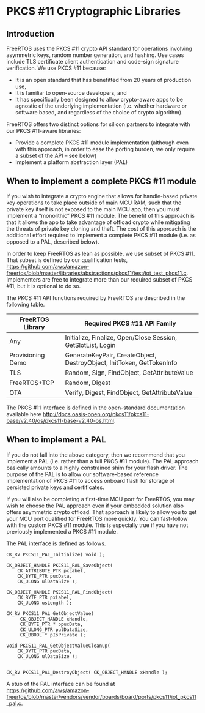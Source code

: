 # PKCS #11 Cryptographic Libraries #
## Introduction ##
FreeRTOS uses the PKCS #11 crypto API standard for operations involving asymmetric keys, random number generation, and hashing. Use cases include TLS certificate client authentication and code-sign signature verification.  We use PKCS #11 because:
* It is an open standard that has benefitted from 20 years of production use, 
* It is familiar to open-source developers, and 
* It has specifically been designed to allow crypto-aware apps to be agnostic of the underlying implementation (i.e. whether hardware or software based, and regardless of the choice of crypto algorithm). 
 
FreeRTOS offers two distinct options for silicon partners to integrate with our PKCS #11-aware libraries:
 
* Provide a complete PKCS #11 module implementation (although even with this approach, in order to ease the porting burden, we only require a subset of the API – see below)
* Implement a platform abstraction layer (PAL) 

## When to implement a complete PKCS #11 module ##
If you wish to integrate a crypto engine that allows for handle-based private key operations to take place outside of main MCU RAM, such that the private key itself is not exposed to the main MCU app, then you must implement a “monolithic” PKCS #11 module. The benefit of this approach is that it allows the app to take advantage of offload crypto while mitigating the threats of private key cloning and theft. The cost of this approach is the additional effort required to implement a complete PKCS #11 module (i.e. as opposed to a PAL, described below).
 
In order to keep FreeRTOS as lean as possible, we use subset of PKCS #11. That subset is defined by our qualification tests, https://github.com/aws/amazon-freertos/blob/master/libraries/abstractions/pkcs11/test/iot_test_pkcs11.c. Implementers are free to integrate more than our required subset of PKCS #11, but it is optional to do so. 
 
The PKCS #11 API functions required by FreeRTOS are described in the following table. 

FreeRTOS Library | Required PKCS #11 API Family
----------------------- | ----------------------------
Any | Initialize, Finalize, Open/Close Session, GetSlotList, Login
Provisioning Demo | GenerateKeyPair, CreateObject, DestroyObject, InitToken, GetTokenInfo
TLS | Random, Sign, FindObject, GetAttributeValue
FreeRTOS+TCP | Random, Digest
OTA | Verify, Digest, FindObject, GetAttributeValue
 
The PKCS #11 interface is defined in the open-standard documentation available here http://docs.oasis-open.org/pkcs11/pkcs11-base/v2.40/os/pkcs11-base-v2.40-os.html.

## When to implement a PAL ##
If you do not fall into the above category, then we recommend that you implement a PAL (i.e. rather than a full PKCS #11 module). The PAL approach basically amounts to a highly constrained shim for your flash driver. The purpose of the PAL is to allow our software-based reference implementation of PKCS #11 to access onboard flash for storage of persisted private keys and certificates.
 
If you will also be completing a first-time MCU port for FreeRTOS, you may wish to choose the PAL approach even if your embedded solution also offers asymmetric crypto offload. That approach is likely to allow you to get your MCU port qualified for FreeRTOS more quickly. You can fast-follow with the custom PKCS #11 module. This is especially true if you have not previously implemented a PKCS #11 module.
 
The PAL interface is defined as follows.
```
CK_RV PKCS11_PAL_Initialize( void );

CK_OBJECT_HANDLE PKCS11_PAL_SaveObject( 
    CK_ATTRIBUTE_PTR pxLabel,
    CK_BYTE_PTR pucData,
    CK_ULONG ulDataSize );
 
CK_OBJECT_HANDLE PKCS11_PAL_FindObject( 
    CK_BYTE_PTR pxLabel,
    CK_ULONG usLength );
 
CK_RV PKCS11_PAL_GetObjectValue(
     CK_OBJECT_HANDLE xHandle,
     CK_BYTE_PTR * ppucData,
     CK_ULONG_PTR pulDataSize,
     CK_BBOOL * pIsPrivate );
 
void PKCS11_PAL_GetObjectValueCleanup( 
    CK_BYTE_PTR pucData,
    CK_ULONG ulDataSize );
    

CK_RV PKCS11_PAL_DestroyObject( CK_OBJECT_HANDLE xHandle );
```
A stub of the PAL interface can be found at https://github.com/aws/amazon-freertos/blob/master/vendors/vendor/boards/board/ports/pkcs11/iot_pkcs11_pal.c.
